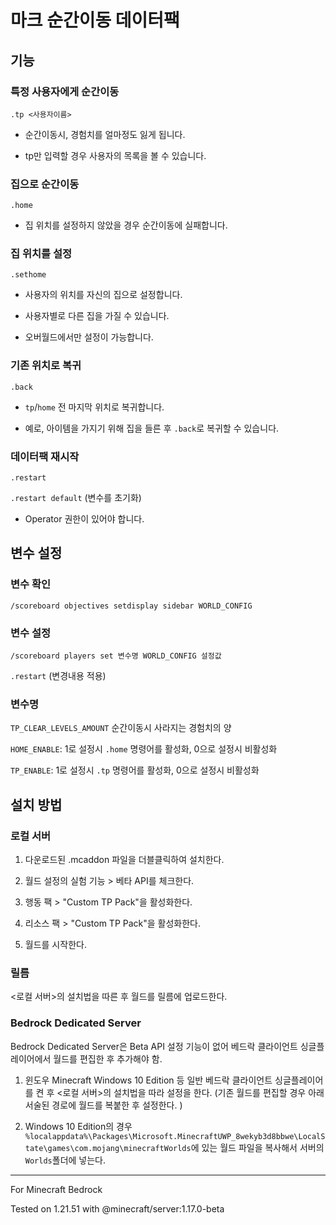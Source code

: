 # 마크 순간이동 데이터팩

## 기능

### 특정 사용자에게 순간이동
`.tp <사용자이름>`
- 순간이동시, 경험치를 얼마정도 잃게 됩니다.

- tp만 입력할 경우 사용자의 목록을 볼 수 있습니다.

### 집으로 순간이동
`.home`

- 집 위치를 설정하지 않았을 경우 순간이동에 실패합니다.

### 집 위치를 설정
`.sethome`

- 사용자의 위치를 자신의 집으로 설정합니다.

- 사용자별로 다른 집을 가질 수 있습니다.

- 오버월드에서만 설정이 가능합니다.

### 기존 위치로 복귀
`.back`

- `tp`/`home` 전 마지막 위치로 복귀합니다.

- 예로, 아이템을 가지기 위해 집을 들른 후 `.back`로 복귀할 수 있습니다.


### 데이터팩 재시작
`.restart`

`.restart default` (변수를 초기화)
- Operator 권한이 있어야 합니다.


## 변수 설정
### 변수 확인
`/scoreboard objectives setdisplay sidebar WORLD_CONFIG`

### 변수 설정
`/scoreboard players set 변수명 WORLD_CONFIG 설정값`

`.restart` (변경내용 적용)

### 변수명
`TP_CLEAR_LEVELS_AMOUNT` 순간이동시 사라지는 경험치의 양

`HOME_ENABLE`: 1로 설정시 `.home` 명령어를 활성화, 0으로 설정시 비활성화

`TP_ENABLE`: 1로 설정시 `.tp` 명령어를 활성화, 0으로 설정시 비활성화


## 설치 방법
### 로컬 서버
1. 다운로드된 .mcaddon 파일을 더블클릭하여 설치한다.

2. 월드 설정의 실험 기능 > 베타 API를 체크한다.

3. 행동 팩 > "Custom TP Pack"을 활성화한다.

4. 리소스 팩 > "Custom TP Pack"을 활성화한다.

5. 월드를 시작한다.

### 릴름
<로컬 서버>의 설치법을 따른 후 월드를 릴름에 업로드한다.

### Bedrock Dedicated Server
Bedrock Dedicated Server은 Beta API 설정 기능이 없어 베드락 클라이언트 싱글플레이어에서 월드를 편집한 후 추가해야 함. 

1. 윈도우 Minecraft Windows 10 Edition 등 일반 베드락 클라이언트 싱글플레이어를 켠 후 <로컬 서버>의 설치법을 따라 설정을 한다. (기존 월드를 편집할 경우 아래 서술된 경로에 월드를 복붙한 후 설정한다.
)

2. Windows 10 Edition의 경우 `%localappdata%\Packages\Microsoft.MinecraftUWP_8wekyb3d8bbwe\LocalState\games\com.mojang\minecraftWorlds`에 있는 월드 파일을 복사해서 서버의 `Worlds`폴더에 넣는다.

<hr/>
For Minecraft Bedrock

Tested on 1.21.51 with @minecraft/server:1.17.0-beta